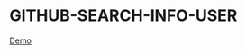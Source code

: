 # GITHUB-SEARCH-INFO-USER

<a href="https://search-github-user-info.netlify.app/" target="_blank">Demo</a>
